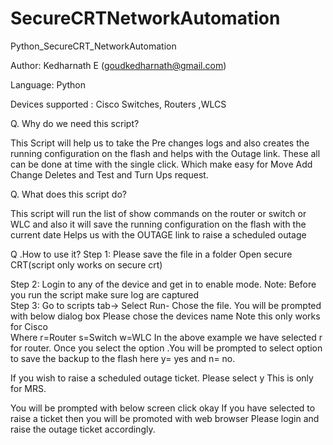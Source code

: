 # SecureCRTNetworkAutomation
Python_SecureCRT_NetworkAutomation

Author: Kedharnath E (goudkedharnath@gmail.com)

Language: Python

Devices supported : Cisco Switches, Routers ,WLCS

Q. Why do we need this script?

This Script will help us to take the Pre changes logs and also creates the running configuration on the flash and helps with the Outage link. These all can be done at time with the single click. Which make easy for Move Add Change Deletes and Test and Turn Ups request.  

 
Q. What does this script do?

This script will run the list of show commands on the router or switch or WLC and also it will save the running configuration on the flash with the current date Helps us with the OUTAGE link to raise a scheduled outage


Q .How to use it?
Step 1: Please save the file in a folder 
Open secure CRT(script only works on secure crt)

Step 2: Login to any of the device and get in to enable mode.
Note: Before you run the script make sure log are captured  
Step 3: Go to scripts tab-> Select Run- Chose the file.
You will be prompted with below dialog box
Please chose the devices name
Note this only works for Cisco  
Where 
r=Router
s=Switch 
w=WLC
In the above example we have selected r for router.
Once you select the option .You will be prompted to select option to save the backup to the flash here y= yes and n= no.

If you wish to raise a  scheduled outage ticket. Please select y 
This is only for MRS. 

You will be prompted with below screen click okay
If you have selected to raise a ticket then you will be promoted with web browser
Please login and raise the outage ticket accordingly.
